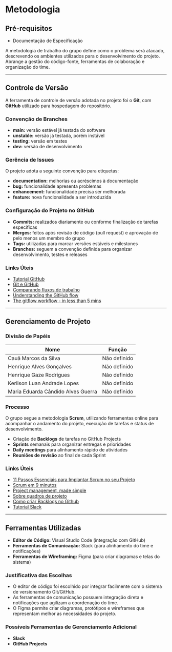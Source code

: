 # Metodologia

## Pré-requisitos
- Documentação de Especificação

A metodologia de trabalho do grupo define como o problema será atacado, descrevendo os ambientes utilizados para o desenvolvimento do projeto. Abrange a gestão do código-fonte, ferramentas de colaboração e organização do time.

---

## Controle de Versão

A ferramenta de controle de versão adotada no projeto foi o **Git**, com **GitHub** utilizado para hospedagem do repositório.

### Convenção de Branches
- **main:** versão estável já testada do software  
- **unstable:** versão já testada, porém instável  
- **testing:** versão em testes  
- **dev:** versão de desenvolvimento  

### Gerência de Issues
O projeto adota a seguinte convenção para etiquetas:
- **documentation:** melhorias ou acréscimos à documentação  
- **bug:** funcionalidade apresenta problemas  
- **enhancement:** funcionalidade precisa ser melhorada  
- **feature:** nova funcionalidade a ser introduzida  

### Configuração do Projeto no GitHub
- **Commits:** realizados diariamente ou conforme finalização de tarefas específicas  
- **Merges:** feitos após revisão de código (pull request) e aprovação de pelo menos um membro do grupo  
- **Tags:** utilizadas para marcar versões estáveis e milestones  
- **Branches:** seguem a convenção definida para organizar desenvolvimento, testes e releases  

### Links Úteis
- [Tutorial GitHub](https://docs.github.com/en/get-started/quickstart)  
- [Git e GitHub](https://git-scm.com/book/pt-br/v2)  
- [Comparando fluxos de trabalho](https://docs.github.com/en/get-started/quickstart/github-flow)  
- [Understanding the GitHub flow](https://guides.github.com/introduction/flow/)  
- [The gitflow workflow - in less than 5 mins](https://www.atlassian.com/git/tutorials/comparing-workflows/gitflow-workflow)

---

## Gerenciamento de Projeto

### Divisão de Papéis

| Nome | Função |
|------|--------|
| Cauã Marcos da Silva | Não definido |
| Henrique Alves Gonçalves | Não definido |
| Henrique Gaze Rodrigues | Não definido |
| Kerlison Luan Andrade Lopes | Não definido |
| Maria Eduarda Cândido Alves Guerra | Não definido |

### Processo

O grupo segue a metodologia **Scrum**, utilizando ferramentas online para acompanhar o andamento do projeto, execução de tarefas e status de desenvolvimento.

- Criação de **Backlogs** de tarefas no GitHub Projects  
- **Sprints** semanais para organizar entregas e prioridades  
- **Daily meetings** para alinhamento rápido de atividades  
- **Reuniões de revisão** ao final de cada Sprint  

### Links Úteis
- [11 Passos Essenciais para Implantar Scrum no seu Projeto](https://www.scrumguides.org/)  
- [Scrum em 9 minutos](https://www.youtube.com/watch?v=9TycLR0TqFA)  
- [Project management, made simple](https://www.atlassian.com/software/jira)  
- [Sobre quadros de projeto](https://docs.github.com/en/issues/organizing-your-work-with-project-boards)  
- [Como criar Backlogs no Github](https://docs.github.com/en/issues/organizing-your-work-with-project-boards/about-project-boards)  
- [Tutorial Slack](https://slack.com/intl/pt-br/resources)

---

## Ferramentas Utilizadas

- **Editor de Código:** Visual Studio Code (integração com GitHub)  
- **Ferramentas de Comunicação:** Slack (para alinhamento do time e notificações)  
- **Ferramentas de Wireframing:** Figma (para criar diagramas e telas do sistema)  

### Justificativa das Escolhas
- O editor de código foi escolhido por integrar facilmente com o sistema de versionamento Git/GitHub.  
- As ferramentas de comunicação possuem integração direta e notificações que agilizam a coordenação do time.  
- O Figma permite criar diagramas, protótipos e wireframes que representam melhor as necessidades do projeto.

### Possíveis Ferramentas de Gerenciamento Adicional
- **Slack**  
- **GitHub Projects**
